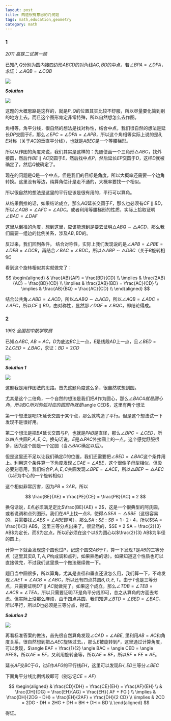 ```yaml
---
layout: post 
title: 两道很有意思的几何题
tags: math,education,geometry
category: math
---
```


### 1

*2011 高联二试第一题*

已知$P,Q$分别为圆内接四边形$ABCD$的对角线$AC, BD$的中点，若$\angle BPA = \angle DPA$，求证：$\angle AQB = \angle CQB$

![](https://crsando.github.io/images/2025-08-31/A-001.png)

***Solution***

![](https://crsando.github.io/images/2025-08-31/A-001-Ans.png)

这题的大概思路是这样的，就是$P,Q$的位置其实比较不舒服，所以尽量要化简到别的地方上去。而且这个图形肯定非常特殊，所以自然想怎么去作图。

角相等，角平分线，很自然的想法是找对称性，结合中点，我们很自然的想法是延长$DP$交圆于$E$，那么$\angle EPC = \angle DPA = \angle APB$，所以这个角相等实际上说的是$B,E$对称（关于$AC$的垂直平分线），也就是$ABEC$是一个等腰梯形。

所以从作图的角度来说，我们其实是这样的：先随便画一个三角形$\triangle ABC$，找外接圆，然后作$BE \parallel AC$交圆于$E$，然后找中点$P$，然后延长$EP$交圆于$D$，这样$D$就被确定了，然后$Q$被确定了。

现在的问题是$Q$是一个中点，但是我们的目标是角度，所以大概率还需要一个边角转换。这里没有等边，纯算角估计是走不通的，大概率要找一个相似。

所以很自然的想法是这里的平行应该是很有用的，平行可以算角。

从结果倒推的话，如果结论成立，那么$AQ$延长交圆于$F$，那么也必须有$CF \parallel BD$，所以$\angle AQB = \angle AFC = \angle ADC$。或者利用等腰梯形的性质，实际上拾取证明$\angle BAC = \angle DAF$

这里从倒推的角度，想到这里，应该能想到是要去证明$\triangle ABQ \sim \triangle ACD$，那么我们需要一组边的比例关系，涉及$AB, BD$的。

反过来，我们回到条件。 结合对称性，实际上我们发现说的是$\angle APB = \angle PBE = \angle DEB = \angle DCB$，再结合$\angle BAC = \angle BDC$，所以$\triangle ABP \sim \triangle DBC$（关于$B$旋转相似）

看到这个旋转相似其实就做完了：

$$
\begin{aligned}
    & \frac{AB}{AP} =  \frac{BD}{CD}  \\
    \implies & \frac{2AB}{AC} = \frac{BD}{CD} \\
    \implies  & \frac{2AB}{BD} = \frac{AC}{CD} \\
    \implies  & \frac{AB}{BQ} = \frac{AC}{CD} \\
\end{aligned}
$$

结合公共角$\angle ABD = \angle ACD$，所以$\triangle ABQ \sim \triangle ACD$，所以$\angle AQB = \angle ADC = \angle AFC$，所以$CF \parallel BD$，由对称性，显然那$\angle DQF = \angle BQC$，即结论得成。


### 2

*1992 全国初中数学联赛*

已知$\triangle ABC$, $AB = AC$，$D$为底边$BC$上一点，$E$是线段$AD$上一点，且$\angle BED = 2 \angle CED = \angle BAC$，求证：$BD = 2CD$

![](https://crsando.github.io/images/2025-08-31/A-002.png)

***Solution 1***

![](https://crsando.github.io/images/2025-08-31/A-002-Ans.png)

这题我是用作图法的思路。首先这题角度这么多，很自然联想到圆。

尤其是这个二倍角，一个自然的想法是我们把$A$作为圆心，那么$\angle BAC4就是圆心角，所以$BC$所对的弧对应的圆周角就是$\angle CED$，这里有两个想法

第一个想法是吧$CE$延长交圆于某个点，那么就构造了平行。但是这个想法试一下发现不是很好用。

第二个想法是把$BA$延长交圆与$P$，也就是$PAB$是直径，那么$\angle BPC = \angle CED$，所以四点共圆$P,A,E,C$。换句话说，$E$是$\triangle PAC$外接圆上的一点。这个感觉舒服很多，因为这个圆是一个定圆（当$\triangle BAC$确定以后）。

但是这里还不足以让我们确定$D$的位置，我们还需要把$\angle BED = \angle BAC$这个条件用上。利用这个条件算一下角度发现$\angle CAE = \angle ABE$，这个很像子母型相似，但没必要刻意用，我们结合$P,A,E,C$共圆发现$\angle BPE = \angle ACE$，所以$\triangle BEP \sim \triangle AEC$（以$E$为中心的一个旋转相似）

这个相似非常厉害，因为$PB = 2AB$，所以

$$
    \frac{BE}{AE} = \frac{PE}{CE} = \frac{PB}{AC} = 2
$$

换句话说，$E$点必须满足定比$\frac{BE}{AE} = 2$，这是一个很典型的阿氏圆，或者说调和点列图形。我们在$AP$上找一点$S$，使得$\triangle SEA \sim \triangle SBE$（这很容易的，只需要找$\angle AES = \angle ABE$即可），那么$SA : SE : SB = 1 :2 :4$，所以$SA = \frac{1}{3} AB$，这里三等分点出来了。很显然的，$SE = 2 SA = \frac{2}{3} AB$为定长，而$S$为定点，所以$E$必须在这个以$S$为圆心以$\frac{2}{3} AB$为半径的圆上。

计算一下就会发现这个圆也过$P$，记这个圆交$AB$于$T$，算一下发现$T$是$AB$的三等分点（这里其实$B,T,A,P$构成调和点列，如果熟悉的话）。如果知道这个性质也可以直接做完，不过我们这里换一个做法继续做一下。

题目当中圆很多，所以算角，尤其是直径和垂直还没怎么用，我们算一下，不难发现$\angle AET = \angle ACB = \angle ABC$，所以还有四点共圆$B,D,E,T$。由于$T$也是三等分点，只需要证明$DT \parallel AC$就做完了。如果这个成立，那么$\angle TDB = \angle TEB = \angle ACB = \angle TEA$，所以只需要证明$TE$是角平分线即可，总之从算角的方面去考虑。但实际上没那么麻烦，由于四点共圆，我们知道$\angle BTD = \angle BED = \angle BAC$，所以平行，所以$D$也必须是三等分点，得证。

***Solution 2***

![](https://crsando.github.io/images/2025-08-31/A-002-Ans-2.png)

再看标准答案的做法，首先很自然算角发现$\angle CAD = \angle ABE$, 里利用$AB = AC$和角度关系，很自然想到把$\triangle AEC$旋转过去。，那么$E$被旋转到$F$，这里通过计算角度，可以发现，$\angle EAF = \frac{1}{2} \angle BAC = \angle CED = \angle AFE$，所以$AE = EF$，又利用旋转全等，所以$AE = BF$，所以$BF = FE = AE$。

延长$AF$交$BC$于$G$，过$E$作$AFG$的平行线$EH$，这里可以发现$EH, ED$三等分$\angle BEC$

下面角平分线比例线段即可（别忘记$CE = AF$）

$$
\begin{aligned}
    & \frac{CD}{DH} = \frac{CE}{EH} = \frac{AF}{EH} \\
    & \frac{DH}{DG} = \frac{EH}{AG} = \frac{EH}{ AF + FG } \\
    \implies & \frac{DH}{2DG - DH} = \frac{EH}{2AF} = \frac{DH}{2 CD} \\
    \implies & 2CD = 2DG - DH = 2HG + DH = BH + DH = BD \\
\end{aligned}
$$

得证。